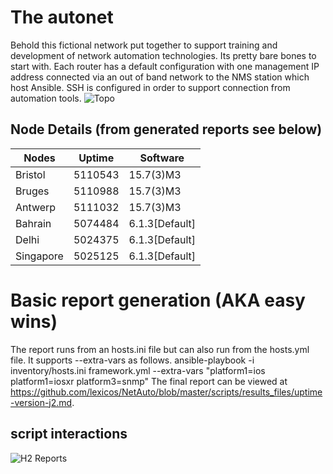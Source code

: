 # The autonet
Behold this fictional network put together to support training and development of network automation technologies. Its pretty bare bones to start with. Each router has a default configuration with one management IP address connected via an out of band network to the NMS station which host Ansible. SSH is configured in order to support connection from automation tools.
 ![Topo](https://user-images.githubusercontent.com/17169238/65721114-56ac4e00-e0a1-11e9-94f7-63cb6f9258b7.JPG)
 
 ## Node Details (from generated reports see below)
 |Nodes|Uptime|Software|
|-----|------|--------|
|Bristol|5110543|15.7(3)M3|
|Bruges|5110988|15.7(3)M3|
|Antwerp|5111032|15.7(3)M3|
|Bahrain|5074484|6.1.3[Default]|
|Delhi|5024375|6.1.3[Default]|
|Singapore|5025125|6.1.3[Default]|

# Basic report generation (AKA easy wins) 
The report runs from an hosts.ini file but can also run from the hosts.yml file. It supports --extra-vars as follows.
ansible-playbook -i inventory/hosts.ini framework.yml --extra-vars "platform1=ios platform1=iosxr platform3=snmp"
The final report can be viewed at https://github.com/lexicos/NetAuto/blob/master/scripts/results_files/uptime-version-j2.md.
## script interactions
![H2 Reports](https://user-images.githubusercontent.com/17169238/71890667-b99b8f80-313c-11ea-8cfa-6ef9c7919da6.jpg)
